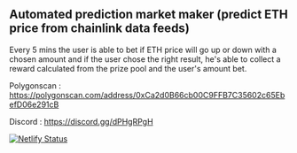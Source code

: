 ## Automated prediction market maker (predict ETH price from chainlink data feeds)

Every 5 mins the user is able to bet if ETH price will go up or down with a chosen amount and if the user chose the right result,
he's able to collect a reward calculated from the prize pool and the user's amount bet.

Polygonscan : https://polygonscan.com/address/0xCa2d0B66cb00C9FFB7C35602c65EbefD06e291cB

Discord : https://discord.gg/dPHgRPgH

[![Netlify Status](https://api.netlify.com/api/v1/badges/f34c3871-03a3-4817-aebf-0379429691f7/deploy-status)](https://app.netlify.com/sites/jolly-ride-3b400b/deploys)
